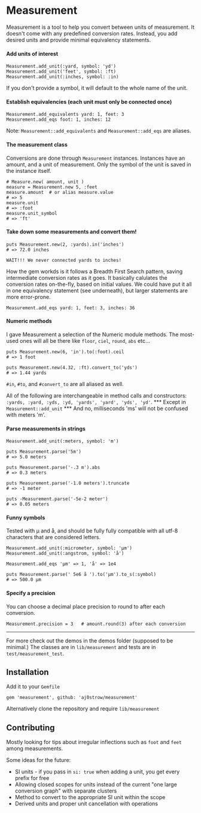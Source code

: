 # Measurement

Measurement is a tool to help you convert between units of measurement. It doesn't come with any predefined conversion rates. Instead, you add desired units and provide minimal equivalency statements. 

#### Add units of interest

```
Measurement.add_unit(:yard, symbol: 'yd')
Measurement.add_unit('feet', symbol: :ft)
Measurement.add_unit(:inches, symbol: :in)
```

If you don't provide a symbol, it will default to the whole name of the unit. 

#### Establish equivalencies (each unit must only be connected once)

```
Measurement.add_equivalents yard: 1, feet: 3
Measurement.add_eqs foot: 1, inches: 12
```

Note: `Measurement::add_equivalents` and `Measurement::add_eqs` are aliases. 

#### The measurement class

Conversions are done through `Measurement` instances. Instances have an amount, and a unit of measurement. Only the symbol of the unit is saved in the instance itself. 

```
# Measure.new( amount, unit )
measure = Measurement.new 5, :feet
measure.amount  # or alias measure.value
# => 5 
measure.unit   
# => :foot
measure.unit_symbol
# => 'ft'
```

#### Take down some measurements and convert them!

```
puts Measurement.new(2, :yards).in('inches')
# => 72.0 inches
```

`WAIT!!! We never connected yards to inches!` 

How the gem workds is it follows a Breadth First Search pattern, saving intermediate conversion rates as it goes. It basically calulates the conversion rates on-the-fly, based on initial values. We could have put it all in one equivalency statement (see underneath), but larger statements are more error-prone.

```
Measurement.add_eqs yard: 1, feet: 3, inches: 36
```

#### Numeric methods

I gave Measurement a selection of the Numeric module methods. The most-used ones will all be there like `floor`, `ciel`, `round`, `abs` etc...

```
puts Measurement.new(6, 'in').to(:foot).ceil
# => 1 foot
```

```
puts Measurement.new(4.32, :ft).convert_to('yds')
# => 1.44 yards
```

`#in`, `#to`, and `#convert_to` are all aliased as well. 

All of the following are interchangeable in method calls and constructors: `:yards, :yard, :yds, :yd, 'yards', 'yard', 'yds', 'yd'`. \*\*\* Except in `Measurement::add_unit` \*\*\* And no, milliseconds 'ms' will not be confused with meters 'm'. 

#### Parse measurements in strings

```
Measurement.add_unit(:meters, symbol: 'm')

puts Measurement.parse('5m')
# => 5.0 meters

puts Measurement.parse('-.3 m').abs
# => 0.3 meters

puts Measurement.parse('-1.0 meters').truncate
# => -1 meter

puts -Measurement.parse('-5e-2 meter')
# => 0.05 meters
```

#### Funny symbols

Tested with µ and å, and should be fully fully compatible with all utf-8 characters that are considered letters.

```
Measurement.add_unit(:micrometer, symbol: 'µm')
Measurement.add_unit(:angstrom, symbol: 'å')

Measurement.add_eqs 'µm' => 1, 'å' => 1e4

puts Measurement.parse(' 5e6 å ').to('µm').to_s(:symbol)
# => 500.0 µm
```

#### Specify a precision

You can choose a decimal place precision to round to after each conversion. 

```
Measurement.precision = 3   # amount.round(3) after each conversion
```

----

For more check out the demos in the demos folder (supposed to be minimal.) The classes are in `lib/measurement` and tests are in `test/measurement_test`. 

## Installation

Add it to your `Gemfile`

```
gem 'measurement', github: 'aj0strow/measurement'
```

Alternatively clone the repository and require `lib/measurement`

## Contributing

Mostly looking for tips about irregular inflections such as `foot` and `feet` among measurements. 

Some ideas for the future:

- SI units - if you pass in `si: true` when adding a unit, you get every prefix for free
- Allowing closed scopes for units instead of the current "one large conversion graph" with separate clusters 
- Method to convert to the appropriate SI unit within the scope
- Derived units and proper unit cancellation with operations